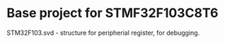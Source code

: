 # Base project for STMF32F103C8T6
STM32F103.svd - structure for peripherial register, for debugging. 